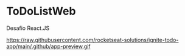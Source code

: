 # ToDoListWeb
Desafio React.JS


https://raw.githubusercontent.com/rocketseat-solutions/ignite-todo-app/main/.github/app-preview.gif
